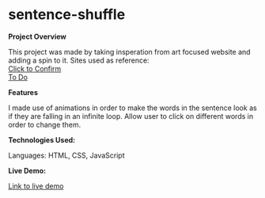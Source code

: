 # sentence-shuffle

**Project Overview**

This project was made by taking insperation from art focused website and adding a spin to it.
Sites used as reference:
<br>
<a href="https://taper.badquar.to/11/click_to_confirm.html">Click to Confirm</a>
<br>
<a href="https://taper.badquar.to/12/to-do.html">To Do</a>

**Features**

I made use of animations in order to make the words in the sentence look as if they are falling in an infinite loop. Allow user to click on different words in order to change them.

**Technologies Used:**

Languages: HTML, CSS, JavaScript

**Live Demo:**

<a href="https://imextrapolite3.github.io/sentence-shuffle/">Link to live demo</a>
